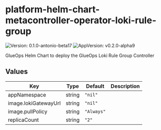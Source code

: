 # platform-helm-chart-metacontroller-operator-loki-rule-group

![Version: 0.1.0-antonio-beta17](https://img.shields.io/badge/Version-0.1.0--antonio--beta17-informational?style=flat-square) ![AppVersion: v0.2.0-alpha9](https://img.shields.io/badge/AppVersion-v0.2.0--alpha9-informational?style=flat-square)

GlueOps Helm Chart to deploy the GlueOps Loki Rule Group Controller

## Values

| Key | Type | Default | Description |
|-----|------|---------|-------------|
| appNamespace | string | `"nil"` |  |
| image.lokiGatewayUrl | string | `"nil"` |  |
| image.pullPolicy | string | `"Always"` |  |
| replicaCount | string | `"2"` |  |
